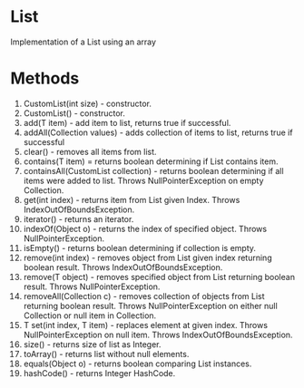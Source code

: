 # List

Implementation of a List using an array

# Methods

1. CustomList(int size) - constructor.
2. CustomList() - constructor.
3. add(T item) - add item to list, returns true if successful.
4. addAll(Collection<T> values) - adds collection of items to list, returns true if successful
5. clear() - removes all items from list.
6. contains(T item) = returns boolean determining if List contains item.
7. containsAll(CustomList<T> collection) - returns boolean determining if all items were added to list. Throws NullPointerException on empty Collection.
8. get(int index) - returns item from List given Index. Throws IndexOutOfBoundsException. 
9. iterator() - returns an iterator. 
10. indexOf(Object o) - returns the index of specified object. Throws NullPointerException.
11. isEmpty() - returns boolean determining if collection is empty.
12. remove(int index) - removes object from List given index returning boolean result. Throws IndexOutOfBoundsException.
13. remove(T object) - removes specified object from List returning boolean result. Throws NullPointerException.
14. removeAll(Collection<T> c) - removes collection of objects from List returning boolean result. Throws NullPointerException on either null Collection or null item in Collection. 
15. T set(int index, T item) - replaces element at given index. Throws NullPointerException on null item. Throws IndexOutOfBoundsException.
16. size() - returns size of list as Integer.
17. toArray() - returns list without null elements.
18. equals(Object o) - returns boolean comparing List instances.
19. hashCode() - returns Integer HashCode.
